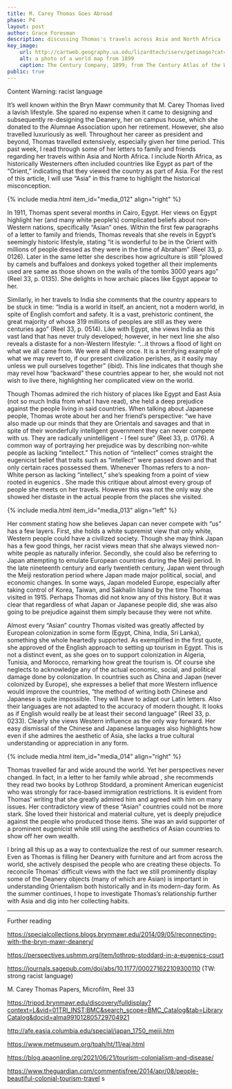 ```yaml
---
title: M. Carey Thomas Goes Abroad
phase: P4
layout: post
author: Grace Foresman
description: discussing Thomas's travels across Asia and North Africa 
key_image:
    url: http://cartweb.geography.ua.edu/lizardtech/iserv/getimage?cat=World&item=World1899d.sid&cp=0.5,0.5&lev=5&wid=500&hei=400&props=img(Name,Description)&bg=ffffff&
    alt: a photo of a world map from 1899
    caption: The Century Company, 1899; from The Century Atlas of the World
public: true 
--- 
```

Content Warning:  racist language  

It’s well known within the Bryn Mawr community that M. Carey Thomas lived a lavish lifestyle. She spared no expense when it came to designing and subsequently re-designing the Deanery, her on campus house, which she donated to the Alumnae Association upon her retirement. However, she also travelled luxuriously as well. Throughout her career as president and beyond, Thomas travelled extensively, especially given her time period. This past week, I read through some of her letters to family and friends regarding her travels within Asia and North Africa. I include North Africa, as historically Westerners often included countries like Egypt as part of the “Orient,” indicating that they viewed the country as part of Asia. For the rest of this article, I will use “Asia” in this frame to highlight the historical misconception.

{% include media.html item_id="media_012" align="right" %}
<!-- Use a higher-resolution version of this image or make the image size smaller - this looks blurry. Also, it looks like the aquisition date is 1935 but the creation date was 664 - 525 BCE. You can also add a link to this item record -->

In 1911, Thomas spent several months in Cairo, Egypt. Her views on Egypt highlight her (and many white people’s) complicated beliefs about non-Western nations, specifically “Asian” ones. Within the first few paragraphs of a letter to family and friends, Thomas reveals that she revels in Egypt’s seemingly historic lifestyle, stating “it is wonderful to be in the Orient with millions of people dressed as they were in the time of Abraham” (Reel 33, p. 0126). Later  in the same letter she describes how agriculture is still “plowed by camels and buffaloes and donkeys yoked together all their implements used are same as those shown on the walls of the tombs 3000 years ago” (Reel 33, p. 0135). She delights in how archaic places like Egypt appear to her.  

Similarly, in her travels to India she comments that the country appears to be stuck in time: “India is a world in itself, an ancient, not a modern world, in spite of English comfort and safety. It is a vast, prehistoric continent, the great majority of whose 319 millions of peoples are still as they were centuries ago” (Reel 33, p. 0514). Like with Egypt, she views India as this vast land that has never truly developed; however, in her next line she also reveals a distaste for a non-Western lifestyle: “…it throws a flood of light on what we all came from. We were all there once. It is a terrifying example of what we may revert to, if our present civilization perishes, as it easily may unless we pull ourselves together” (ibid). This line indicates that though she may revel how “backward” these countries appear to her, she would not not wish to live there, highlighting her complicated view on the world. 

Though Thomas admired the rich history of places like Egypt and East Asia (not so much India from what I have read), she held a deep prejudice against the people living in said countries. When talking about Japanese people, Thomas wrote about her and her friend’s perspective: “we have also made up our minds that they are Orientals and savages and that in spite of their wonderfully intelligent government they can never compete with us. They are radically unintelligent - I feel sure” (Reel 33, p. 0176). A common way of portraying her prejudice was by describing non-white people as lacking “intellect.” This notion of “intellect” comes straight the eugenicist belief that traits such as “intellect” were passed down and that only certain races possessed them. Whenever Thomas refers to a non-White person as lacking “intellect,” she’s speaking from a point of view rooted in eugenics . She made this critique about almost every group of people she meets on her travels. However  this was not the only way she showed her distaste in the actual people from the places she visited.

{% include media.html item_id="media_013" align="left" %}

Her comment stating how she believes Japan can never compete with “us” has a few layers. First, she holds a white supremist view that only white, Western people could have a civilized society. Though she may think Japan has a few good things, her racist views mean that she always viewed non-white people as naturally inferior. Secondly, she could also be referring to Japan attempting to emulate European countries during the Meiji period. In the late nineteenth century and early twentieth century, Japan went through the Meiji restoration period where Japan made major political, social, and economic changes. In some ways, Japan modeled Europe, especially after taking control of Korea, Taiwan, and Sakhalin Island by the time Thomas visited in 1915. Perhaps Thomas did not know any of this history. But it was clear that regardless of what Japan or Japanese people did, she was also going to be prejudice against them simply because they were not white.

Almost every “Asian” country Thomas visited was greatly affected by European colonization in some form (Egypt, China, India, Sri Lanka), something she whole heartedly supported. As exemplified in the first quote, she approved of the English approach to setting up tourism in Egypt. This is not a distinct event, as she goes on to support colonization in Algeria, Tunisia, and Morocco, remarking how great the tourism is. Of course she neglects to acknowledge any of the actual economic, social, and political damage done by colonization. In countries such as China and Japan (never colonized by Europe), she expresses a belief that more Western influence would improve the countries, “the method of writing both Chinese and Japanese is quite impossible. They will have to adapt our Latin letters. Also their languages are not adapted to the accuracy of modern thought. It looks as if English would really be at least their second language” (Reel 33, p. 0233). Clearly she views Western influence as the only way forward. Her easy dismissal of the Chinese and Japanese languages also highlights how even if she admires the aesthetic of Asia, she lacks a true cultural understanding or appreciation in any form.

<!-- this image  isn't showing up-->
{% include media.html item_id="media_014" align="right" %}

Thomas travelled far and wide around the world. Yet her perspectives never changed. In fact, in a letter to her family while abroad , she recommends they read two books by Lothrop Stoddard, a prominent American eugenicist who was strongly for race-based immigration restrictions. It is evident from Thomas’ writing that she greatly admired him and agreed with him on many issues. Her contradictory view of these “Asian” countries could not be more stark. She loved their historical and material culture, yet is deeply prejudice against the people who produced those items. She was an avid supporter of a prominent eugenicist while still using the aesthetics of Asian countries to show off her own wealth. 

I bring all this up as a way to contextualize the rest of our summer research. Even as Thomas is filling her Deanery with furniture and art from across the world,  she actively despised the people who are creating these objects. To reconcile Thomas’ difficult views with the fact we still prominently display some of the Deanery objects (many of which are Asian) is important in understanding Orientalism both historically and in its modern-day form. As the summer continues, I hope to investigate Thomas’s relationship further with Asia and dig into her collecting habits.

---

<!-- add header tag here -->

Further reading

https://specialcollections.blogs.brynmawr.edu/2014/09/05/reconnecting-with-the-bryn-mawr-deanery/ 

https://perspectives.ushmm.org/item/lothrop-stoddard-in-a-eugenics-court 

https://journals.sagepub.com/doi/abs/10.1177/000271622109300110 (TW: strong racist language)

M. Carey Thomas Papers, Microfilm, Reel 33 

https://tripod.brynmawr.edu/discovery/fulldisplay?context=L&vid=01TRI_INST:BMC&search_scope=BMC_Catalog&tab=LibraryCatalog&docid=alma991012805729704921 

http://afe.easia.columbia.edu/special/japan_1750_meiji.htm 

https://www.metmuseum.org/toah/ht/11/eaj.html

https://blog.apaonline.org/2021/06/21/tourism-colonialism-and-disease/ 

https://www.theguardian.com/commentisfree/2014/apr/08/people-beautiful-colonial-tourism-travel s